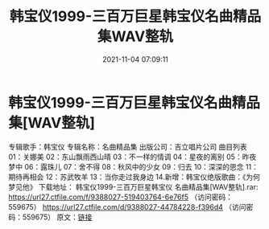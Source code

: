 ﻿---
title: 韩宝仪1999-三百万巨星韩宝仪名曲精品集WAV整轨
date: 2021-11-04 07:09:11
categories: WAV车载音乐、镜像
tags: 华语中文
---
# 韩宝仪1999-三百万巨星韩宝仪名曲精品集[WAV整轨]

专辑歌手：韩宝仪
专辑名称：名曲精品集
出版公司：吉立唱片公司
曲目列表
01：关娜美
02：东山飘雨西山晴
03：不一样的情调
04：星夜的离别
05：昨夜梦中
06：露珠儿
07：舍不得
08：秋风中的少女
09：归去
10：深深的思念
11：期待再相会
12：苏武牧羊
13：当你走过我身边
14.新增：韩宝仪绝版歌曲：《为何梦见他》
下载地址：
韩宝仪1999-三百万巨星韩宝仪 名曲精品集[WAV整轨].rar: https://url27.ctfile.com/f/9388027-519403764-6e76f5
（访问密码：559675）
https://url27.ctfile.com/d/9388027-44784228-f396d4
（访问密码：559675）
原文：[链接](https://blog.sina.com.cn/s/blog_1647c7e7601030upp.html)